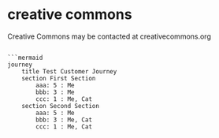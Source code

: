 # creative commons


Creative Commons may be contacted at creativecommons.org
```

```mermaid
journey
    title Test Customer Journey
    section First Section
        aaa: 5 : Me
        bbb: 3 : Me
        ccc: 1 : Me, Cat
    section Second Section
        aaa: 5 : Me
        bbb: 3 : Me, Cat
        ccc: 1 : Me, Cat
```
